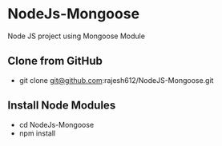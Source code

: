 # NodeJs-Mongoose
Node JS project using Mongoose Module
## Clone from GitHub
- git clone git@github.com:rajesh612/NodeJS-Mongoose.git
## Install Node Modules
- cd NodeJs-Mongoose
- npm install